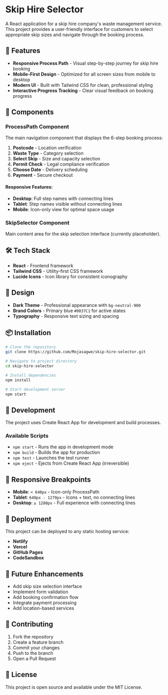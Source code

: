 # Skip Hire Selector

A React application for a skip hire company's waste management service. This project provides a user-friendly interface for customers to select appropriate skip sizes and navigate through the booking process.

## 🚀 Features

- **Responsive Process Path** - Visual step-by-step journey for skip hire booking
- **Mobile-First Design** - Optimized for all screen sizes from mobile to desktop
- **Modern UI** - Built with Tailwind CSS for clean, professional styling
- **Interactive Progress Tracking** - Clear visual feedback on booking progress

## 📱 Components

### ProcessPath Component

The main navigation component that displays the 6-step booking process:

1. **Postcode** - Location verification
2. **Waste Type** - Category selection  
3. **Select Skip** - Size and capacity selection
4. **Permit Check** - Legal compliance verification
5. **Choose Date** - Delivery scheduling
6. **Payment** - Secure checkout

#### Responsive Features:
- **Desktop**: Full step names with connecting lines
- **Tablet**: Step names visible without connecting lines  
- **Mobile**: Icon-only view for optimal space usage

### SkipSelector Component

Main content area for the skip selection interface (currently placeholder).

## 🛠 Tech Stack

- **React** - Frontend framework
- **Tailwind CSS** - Utility-first CSS framework
- **Lucide Icons** - Icon library for consistent iconography

## 🎨 Design

- **Dark Theme** - Professional appearance with `bg-neutral-900`
- **Brand Colors** - Primary blue `#0037C1` for active states
- **Typography** - Responsive text sizing and spacing

## 📦 Installation

```bash
# Clone the repository
git clone https://github.com/Mojasagwe/skip-hire-selector.git

# Navigate to project directory
cd skip-hire-selector

# Install dependencies
npm install

# Start development server
npm start
```

## 🔧 Development

The project uses Create React App for development and build processes.

### Available Scripts

- `npm start` - Runs the app in development mode
- `npm build` - Builds the app for production
- `npm test` - Launches the test runner
- `npm eject` - Ejects from Create React App (irreversible)

## 📐 Responsive Breakpoints

- **Mobile**: `< 640px` - Icon-only ProcessPath
- **Tablet**: `640px - 1279px` - Icons + text, no connecting lines
- **Desktop**: `≥ 1280px` - Full experience with connecting lines

## 🚀 Deployment

This project can be deployed to any static hosting service:

- **Netlify**
- **Vercel** 
- **GitHub Pages**
- **CodeSandbox**

## 🔮 Future Enhancements

- Add skip size selection interface
- Implement form validation
- Add booking confirmation flow
- Integrate payment processing
- Add location-based services

## 🤝 Contributing

1. Fork the repository
2. Create a feature branch
3. Commit your changes
4. Push to the branch
5. Open a Pull Request

## 📄 License

This project is open source and available under the MIT License.
